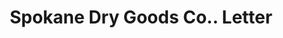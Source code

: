 ---
doi: 10.7916/D8W67XZJ
date_other: '1910'
date_other_textual: '1910'
form: correspondence
genre:
- Letters (correspondence)
name:
- Spokane Dry Goods Co.
object_in_context_url: https://biggert.cul.columbia.edu/items/view/ave_biggert_01600
subject_hierarchical_geographic:
- Spokane, Washington, United States
subject_name:
- Spokane Dry Goods Co.
title: Spokane Dry Goods Co.. Letter
sort_title: Spokane Dry Goods Co.. Letter
call_number: ave_biggert_01600
coordinates:
- 47.65888888888889,-117.42500000000001
pid: ave_biggert_01600
identifiers: ave_biggert_01600
thumbnail: https://derivativo-2.library.columbia.edu/iiif/2/ldpd:343908/full/!256,256/0/native.jpg
permalink: /biggert/ave_biggert_01600/
layout: iiif-image-page
---